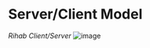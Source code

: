 # Server/Client Model

 *Rihab Client/Server*
 ![image](https://github.com/user-attachments/assets/df005730-f2a4-488f-bd61-4829168bc9a1)
